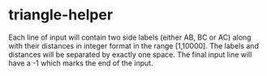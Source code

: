 # triangle-helper
Each line of input will contain two side labels (either AB, BC or AC) along with their distances in  integer format in the range [1,10000]. The labels and distances will be separated by exactly one space.  The final input line will have a -1 which marks the end of the input.
